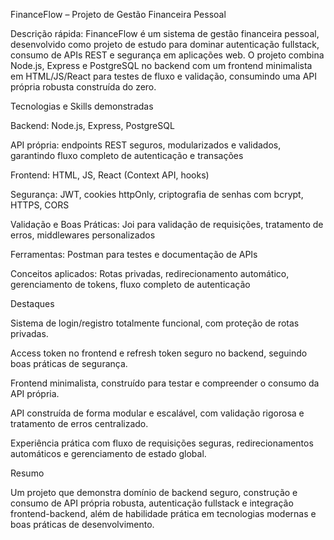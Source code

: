 FinanceFlow – Projeto de Gestão Financeira Pessoal

Descrição rápida:
FinanceFlow é um sistema de gestão financeira pessoal, desenvolvido como projeto de estudo para dominar autenticação fullstack, consumo de APIs REST e segurança em aplicações web. O projeto combina Node.js, Express e PostgreSQL no backend com um frontend minimalista em HTML/JS/React para testes de fluxo e validação, consumindo uma API própria robusta construída do zero.

Tecnologias e Skills demonstradas

Backend: Node.js, Express, PostgreSQL

API própria: endpoints REST seguros, modularizados e validados, garantindo fluxo completo de autenticação e transações

Frontend: HTML, JS, React (Context API, hooks)

Segurança: JWT, cookies httpOnly, criptografia de senhas com bcrypt, HTTPS, CORS

Validação e Boas Práticas: Joi para validação de requisições, tratamento de erros, middlewares personalizados

Ferramentas: Postman para testes e documentação de APIs

Conceitos aplicados: Rotas privadas, redirecionamento automático, gerenciamento de tokens, fluxo completo de autenticação

Destaques

Sistema de login/registro totalmente funcional, com proteção de rotas privadas.

Access token no frontend e refresh token seguro no backend, seguindo boas práticas de segurança.

Frontend minimalista, construído para testar e compreender o consumo da API própria.

API construída de forma modular e escalável, com validação rigorosa e tratamento de erros centralizado.

Experiência prática com fluxo de requisições seguras, redirecionamentos automáticos e gerenciamento de estado global.

Resumo

Um projeto que demonstra domínio de backend seguro, construção e consumo de API própria robusta, autenticação fullstack e integração frontend-backend, além de habilidade prática em tecnologias modernas e boas práticas de desenvolvimento.

